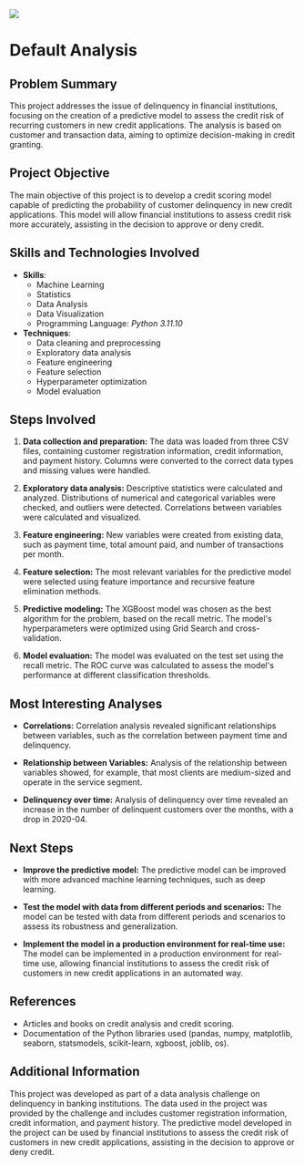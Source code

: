 ![](https://medias.revistaoeste.com/wp-content/uploads/2023/08/FreePix.jpg.webp)

# Default Analysis

## Problem Summary

This project addresses the issue of delinquency in financial institutions, focusing on the creation of a predictive model to assess the credit risk of recurring customers in new credit applications. The analysis is based on customer and transaction data, aiming to optimize decision-making in credit granting.

## Project Objective

The main objective of this project is to develop a credit scoring model capable of predicting the probability of customer delinquency in new credit applications. This model will allow financial institutions to assess credit risk more accurately, assisting in the decision to approve or deny credit.

## Skills and Technologies Involved

* **Skills**:
    * Machine Learning
    * Statistics
    * Data Analysis
    * Data Visualization
    * Programming Language: *Python 3.11.10*
* **Techniques**:
    * Data cleaning and preprocessing
    * Exploratory data analysis
    * Feature engineering
    * Feature selection
    * Hyperparameter optimization
    * Model evaluation

## Steps Involved

1. **Data collection and preparation:** The data was loaded from three CSV files, containing customer registration information, credit information, and payment history. Columns were converted to the correct data types and missing values were handled.

2. **Exploratory data analysis:** Descriptive statistics were calculated and analyzed. Distributions of numerical and categorical variables were checked, and outliers were detected. Correlations between variables were calculated and visualized.

3. **Feature engineering:** New variables were created from existing data, such as payment time, total amount paid, and number of transactions per month.

4. **Feature selection:** The most relevant variables for the predictive model were selected using feature importance and recursive feature elimination methods.

5. **Predictive modeling:** The XGBoost model was chosen as the best algorithm for the problem, based on the recall metric. The model's hyperparameters were optimized using Grid Search and cross-validation.

6. **Model evaluation:** The model was evaluated on the test set using the recall metric. The ROC curve was calculated to assess the model's performance at different classification thresholds.

## Most Interesting Analyses

* **Correlations:** Correlation analysis revealed significant relationships between variables, such as the correlation between payment time and delinquency.

* **Relationship between Variables:** Analysis of the relationship between variables showed, for example, that most clients are medium-sized and operate in the service segment.

* **Delinquency over time:** Analysis of delinquency over time revealed an increase in the number of delinquent customers over the months, with a drop in 2020-04.

## Next Steps

* **Improve the predictive model:** The predictive model can be improved with more advanced machine learning techniques, such as deep learning.

* **Test the model with data from different periods and scenarios:** The model can be tested with data from different periods and scenarios to assess its robustness and generalization.

* **Implement the model in a production environment for real-time use:** The model can be implemented in a production environment for real-time use, allowing financial institutions to assess the credit risk of customers in new credit applications in an automated way.

## References

* Articles and books on credit analysis and credit scoring.
* Documentation of the Python libraries used (pandas, numpy, matplotlib, seaborn, statsmodels, scikit-learn, xgboost, joblib, os).

## Additional Information

This project was developed as part of a data analysis challenge on delinquency in banking institutions. The data used in the project was provided by the challenge and includes customer registration information, credit information, and payment history. The predictive model developed in the project can be used by financial institutions to assess the credit risk of customers in new credit applications, assisting in the decision to approve or deny credit.